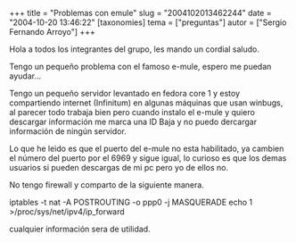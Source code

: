 +++
title = "Problemas con emule"
slug = "2004102013462244"
date = "2004-10-20 13:46:22"
[taxonomies]
tema = ["preguntas"]
autor = ["Sergio Fernando Arroyo"]
+++

Hola a todos los integrantes del grupo, les mando un cordial saludo.

Tengo un pequeño problema con el famoso e-mule, espero me puedan ayudar…

<!-- more -->
Tengo un pequeño servidor levantado en fedora core 1 y estoy
compartiendo internet (Infinitum) en algunas máquinas que usan winbugs,
al parecer todo trabaja bien pero cuando instalo el e-mule y quiero
descargar información me marca una ID Baja y no puedo dercargar
información de ningún servidor.

Lo que he leìdo es que el puerto del e-mule no esta habilitado, ya
cambien el número del puerto por el 6969 y sigue igual, lo curioso es
que los demas usuarios si pueden descargas de mi pc pero yo de ellos no.

No tengo firewall y comparto de la siguiente manera.

iptables -t nat -A POSTROUTING -o ppp0 -j MASQUERADE echo 1
\>/proc/sys/net/ipv4/ip_forward

cualquier información sera de utilidad.

